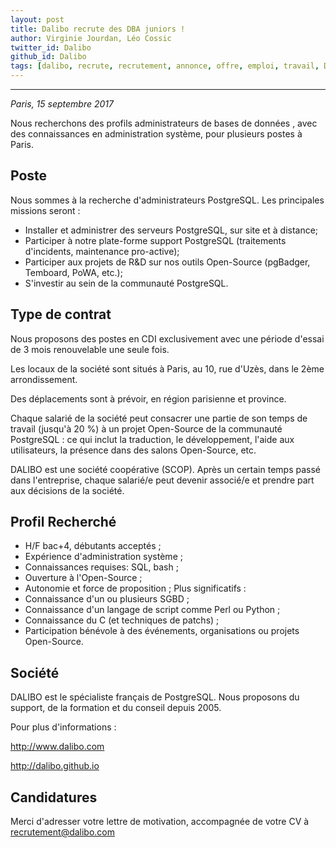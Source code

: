 ```yaml
---
layout: post
title: Dalibo recrute des DBA juniors !
author: Virginie Jourdan, Léo Cossic
twitter_id: Dalibo
github_id: Dalibo
tags: [dalibo, recrute, recrutement, annonce, offre, emploi, travail, DBA, base de données, PostgreSQL]
---
```


---
*Paris, 15 septembre 2017*

Nous recherchons des profils administrateurs de bases de données , avec des connaissances en administration système, pour plusieurs postes à Paris.

<!--MORE-->

Poste
---
Nous sommes à la recherche d'administrateurs PostgreSQL. Les principales missions seront :

   * Installer et administrer des serveurs PostgreSQL, sur site et à distance;
   * Participer à notre plate-forme support PostgreSQL (traitements d'incidents, maintenance pro-active);
   * Participer aux projets de R&D sur nos outils Open-Source (pgBadger, Temboard, PoWA, etc.);
   * S'investir au sein de la communauté PostgreSQL.

Type de contrat
---
Nous proposons des postes en CDI exclusivement avec une période d'essai de 3 mois renouvelable une seule fois.

Les locaux de la société sont situés à Paris, au 10, rue d'Uzès, dans le 2ème arrondissement.

Des déplacements sont à prévoir, en région parisienne et province.

Chaque salarié de la société peut consacrer une partie de son temps de travail (jusqu'à 20 %) à un projet Open-Source de la communauté PostgreSQL : ce qui inclut la traduction, le développement, l'aide aux utilisateurs, la présence dans des salons Open-Source, etc.

DALIBO est une société coopérative (SCOP). Après un certain temps passé dans l'entreprise, chaque salarié/e peut devenir associé/e et prendre part aux décisions de la société.

Profil Recherché
---
   * H/F bac+4, débutants acceptés ;
   * Expérience d'administration système ;
   * Connaissances requises: SQL, bash ;
   * Ouverture à l'Open-Source ;
   * Autonomie et force de proposition ;
Plus significatifs :
   * Connaissance d'un ou plusieurs SGBD ;
   * Connaissance d'un langage de script comme Perl ou Python ;
   * Connaissance du C (et techniques de patchs) ;
   * Participation bénévole à des événements, organisations ou projets Open-Source.

Société
---
DALIBO est le spécialiste français de PostgreSQL. Nous proposons du support, de la formation et du conseil depuis 2005.

Pour plus d'informations :

http://www.dalibo.com

http://dalibo.github.io

Candidatures
---
Merci d'adresser votre lettre de motivation, accompagnée de votre CV à recrutement@dalibo.com
